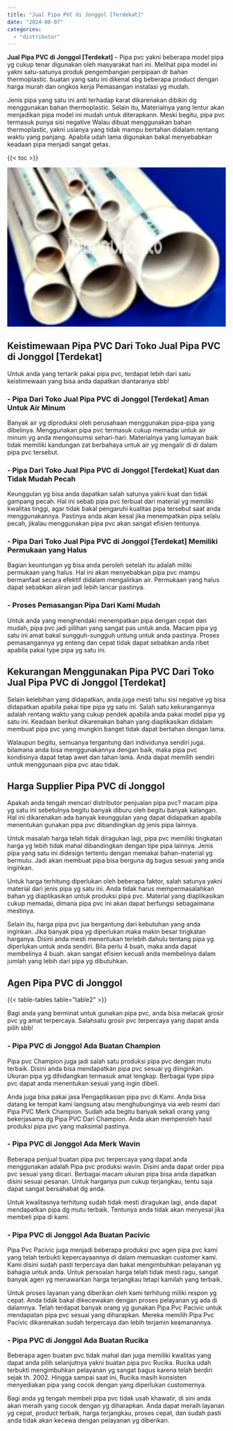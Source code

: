 ```yaml
---
title: "Jual Pipa PVC di Jonggol [Terdekat]"
date: "2024-08-07"
categories: 
  - "distributor"
---
```


**Jual Pipa PVC di Jonggol \[Terdekat\]** – Pipa pvc yakni beberapa model pipa yg cukup tenar digunakan oleh masyarakat hari ini. Melihat pipa model ini yakni satu-satunya produk pengembangan perpipaan dr bahan thermoplastic. buatan yang satu ini dikenal sbg beberapa product dengan harga murah dan ongkos kerja Pemasangan instalasi yg mudah.

Jenis pipa yang satu ini anti terhadap karat dikarenakan dibikin dg menggunakan bahan thermoplastic. Selain itu, Materialnya yang lentur akan menjadikan pipa model ini mudah untuk diterapkann. Meski begitu, pipa pvc termasuk punya sisi negative Walau dibuat menggunakan bahan thermoplastic, yakni usianya yang tidak mampu bertahan didalam rentang waktu yang panjang. Apabila udah lama digunakan bakal menyebabkan keadaan pipa menjadi sangat getas.

{{< toc >}}

![Jual Pipa PVC di Jonggol [Terdekat]](/images/jaul-pipa-pvc-13.png)

## Keistimewaan Pipa PVC Dari Toko Jual Pipa PVC di Jonggol \[Terdekat\]

Untuk anda yang tertarik pakai pipa pvc, terdapat lebih dari satu keistimewaan yang bisa anda dapatkan diantaranya sbb!

### \- Pipa Dari Toko Jual Pipa PVC di Jonggol \[Terdekat\] Aman Untuk Air Minum

Banyak air yg diproduksi oleh perusahaan menggunakan pipa-pipa yang dibelinya. Menggunakan pipa pvc termasuk cukup memadai untuk air minum yg anda mengonsumsi sehari-hari. Materialnya yang lumayan baik tidak memiliki kandungan zat berbahaya untuk air yg mengalir di di dalam pipa pvc tersebut.

### \- Pipa Dari Toko Jual Pipa PVC di Jonggol \[Terdekat\] Kuat dan Tidak Mudah Pecah

Keunggulan yg bisa anda dapatkan salah satunya yakni kuat dan tidak gampang pecah. Hal ini sebab pipa pvc terbuat dari material yg memiliki kwalitas tinggi, agar tidak bakal pengaruhi kualitas pipa tersebut saat anda menggunakannya. Pastinya anda akan kesal jika menempatkan pipa selalu pecah, jikalau menggunakan pipa pvc akan sangat efisien tentunya.

### \- Pipa Dari Toko Jual Pipa PVC di Jonggol \[Terdekat\] Memiliki Permukaan yang Halus

Bagian keuntungan yg bisa anda peroleh setelah itu adalah miliki permukaan yang halus. Hal ini akan menyebabkan pipa pvc mampu bermanfaat secara efektif didalam mengalirkan air. Permukaan yang halus dapat sebabkan aliran jadi lebih lancar pastinya.

### \- Proses Pemasangan Pipa Dari Kami Mudah

Untuk anda yang menghendaki menempatkan pipa dengan cepat dan mudah, pipa pvc jadi pilihan yang sangat pas untuk anda. Macam pipa yg satu ini amat bakal sungguh-sungguh untung untuk anda pastinya. Proses pemasangannya yg enteng dan cepat tidak dapat sebabkan anda ribet apabila pakai type pipa yg satu ini.

## Kekurangan Menggunakan Pipa PVC Dari Toko Jual Pipa PVC di Jonggol \[Terdekat\]

Selain kelebihan yang didapatkan, anda juga mesti tahu sisi negative yg bisa didapatkan apabila pakai tipe pipa yg satu ini. Salah satu kekurangannya adalah rentang waktu yang cukup pendek apabila anda pakai model pipa yg satu ini. Keadaan berikut dikarenakan bahan yang diaplikasikan didalam membuat pipa pvc yang mungkin banget tidak dapat bertahan dengan lama.

Walaupun begitu, semuanya tergantung dari individunya sendiri juga. bilamana anda bisa menggunakannya dengan baik, maka pipa pvc kondisinya dapat tetap awet dan tahan lama. Anda dapat memilih sendiri untuk menggunaan pipa pvc atau tidak.

## Harga Supplier Pipa PVC di Jonggol

Apakah anda tengah mencari distributor penjualan pipa pvc? macam pipa yg satu ini sebetulnya begitu banyak diburu oleh begitu banyak kalangan. Hal ini dikarenakan ada banyak keunggulan yang dapat didapatkan apabila menentukan gunakan pipa pvc dibandingkan dg jenis pipa lainnya.

Untuk masalah harga telah tidak diragukan lagi, pipa pvc memiliki tingkatan harga yg lebih tidak mahal dibandingkan dengan tipe pipa lainnya. Jenis pipa yang satu ini didesign tertentu dengan memakai bahan-material yg bermutu. Jadi akan membuat pipa bisa berguna dg bagus sesuai yang anda inginkan.

Untuk harga terhitung diperlukan oleh beberapa faktor, salah satunya yakni material dari jenis pipa yg satu ini. Anda tidak harus mempermasalahkan bahan yg diaplikasikan untuk produksi pipa pvc. Material yang diaplikasikan cukup memadai, dimana pipa pvc ini akan dapat berfungsi sebagaimana mestinya.

Selain itu, harga pipa pvc jua bergantung dari kebutuhan yang anda inginkan. Jika banyak pipa yg diperlukan maka makin besar tingkatan harganya. Disini anda mesti menentukan terlebih dahulu tentang pipa yg diperlukan untuk anda sendiri. Bila perlu 4 buah, maka anda dapat membelinya 4 buah. akan sangat efisien kecuali anda membelinya dalam jumlah yang lebih dari pipa yg dibutuhkan.

## Agen Pipa PVC di Jonggol

{{< table-tables table="table2" >}}

Bagi anda yang berminat untuk gunakan pipa pvc, anda bisa melacak grosir pvc yg amat terpercaya. Salahsatu grosir pvc terpercaya yang dapat anda pilih sbb!

### \- Pipa PVC di Jonggol Ada Buatan Champion

Pipa pvc Champion juga jadi salah satu produksi pipa pvc dengan mutu terbaik. Disini anda bisa mendapatkan pipa pvc sesuai yg diinginkan. Ukuran pipa yg dihidangkan termasuk amat lengkap. Berbagai type pipa pvc dapat anda menentukan sesuai yang ingin dibeli.

Anda juga bisa pakai jasa Pengaplikasian pipa pvc di Kami. Anda bisa datang ke tempat kami langsung atau menghubunginya via web resmi dari Pipa PVC Merk Champion. Sudah ada begitu banyak sekali orang yang bekerjasama dg Pipa PVC Dari Champion. Anda akan memperoleh hasil produksi pipa pvc yang maksimal pastinya.

### \- Pipa PVC di Jonggol Ada Merk Wavin

Beberapa penjual buatan pipa pvc terpercaya yang dapat anda menggunakan adalah Pipa pvc produksi wavin. Disini anda dapat order pipa pvc sesuai yang dicari. Berbagai macam ukuran pipa bisa anda dapatkan disini sesuai pesanan. Untuk harganya pun cukup terjangkau, tentu saja dapat sangat bersahabat dg anda.

Untuk kwalitasnya terhitung sudah tidak mesti diragukan lagi, anda dapat mendapatkan pipa dg mutu terbaik. Tentunya anda tidak akan menyesal jika membeli pipa di kami.

### \- Pipa PVC di Jonggol Ada Buatan Pacivic

Pipa Pvc Pacivic juga menjadi beberapa produksi pvc agen pipa pvc kami yang telah terbukti kepercayaannya di dalam memuaskan customer kami. Kami disini sudah pasti terpercaya dan bakal mengimbuhkan pelayanan yg bahagia untuk anda. Untuk persoalan harga telah tidak mesti ragu, sangat banyak agen yg menawarkan harga terjangkau tetapi kamilah yang terbaik.

Untuk proses layanan yang diberikan oleh kami terhitung miliki respon yg cepat. Anda tidak bakal dikecewakan dengan proses pelayanan yg ada di dalamnya. Telah terdapat banyak orang yg gunakan Pipa Pvc Pacivic untuk mendapatan pipa pvc sesuai yang diharapkan. Mereka memilih Pipa Pvc Pacivic dikarenakan sudah terpercaya dan lebih terjamin keamanannya.

### \- Pipa PVC di Jonggol Ada Buatan Rucika

Beberapa agen buatan pvc tidak mahal dan juga memiliki kwalitas yang dapat anda pilih selanjutnya yakni buatan pipa pvc Rucika. Rucika udah terbukti mengimbuhkan pelayanan yg sangat bagus karena telah berdiri sejak th. 2002. Hingga sampai saat ini, Rucika masih konsisten menyediakan pipa yang cocok dengan yang diperlukan customernya.

Bagi anda yg tengah membeli pipa pvc tidak usah khawatir, di sini anda akan meraih yang cocok dengan yg diharapkan. Anda dapat meraih layanan yg cepat, product terbaik, harga terjangkau, proses cepat, dan sudah pasti anda tidak akan kecewa dengan pelayanan yg diberikan.
